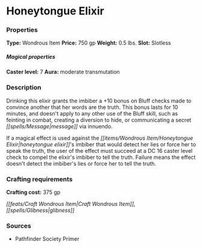 ﻿---
Title: "Honeytongue Elixir"
Type: "Wondrous Item"
Price: "750 gp"
Weight: "0.5 lbs."
Slot: "Slotless"
Caster level: "7"
Aura: "moderate transmutation"
Description: |
  "Drinking this elixir grants the imbiber a +10 bonus on Bluff checks made to convince another that her words are the truth. This bonus lasts for 10 minutes, and doesn't apply to any other use of the Bluff skill, such as feinting in combat, creating a diversion to hide, or communicating a secret message via innuendo.
  If a magical effect is used against the _honeytongue elixir's_ imbiber that would detect her lies or force her to speak the truth, the user of the effect must succeed at a DC 16 caster level check to compel the elixir's imbiber to tell the truth. Failure means the effect doesn't detect the imbiber's lies or force her to tell the truth."
Crafting cost: "375 gp"
Sources: "['Pathfinder Society Primer']"
---

# Honeytongue Elixir

### Properties

**Type:** Wondrous Item **Price:** 750 gp **Weight:** 0.5 lbs. **Slot:** Slotless

##### Magical properties

**Caster level:** 7 **Aura:** moderate transmutation

### Description

Drinking this elixir grants the imbiber a +10 bonus on Bluff checks made to convince another that her words are the truth. This bonus lasts for 10 minutes, and doesn't apply to any other use of the Bluff skill, such as feinting in combat, creating a diversion to hide, or communicating a secret _[[spells/Message|message]]_ via innuendo.

If a magical effect is used against the _[[items/Wondrous Item/Honeytongue Elixir|honeytongue elixir]]_'s imbiber that would detect her lies or force her to speak the truth, the user of the effect must succeed at a DC 16 caster level check to compel the elixir's imbiber to tell the truth. Failure means the effect doesn't detect the imbiber's lies or force her to tell the truth.

### Crafting requirements

**Crafting cost:** 375 gp

_[[feats/Craft Wondrous Item|Craft Wondrous Item]]_, _[[spells/Glibness|glibness]]_

### Sources

* Pathfinder Society Primer
